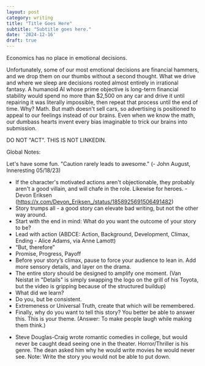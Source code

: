 ```yaml
---
layout: post
category: writing
title: "Title Goes Here"
subtitle: "Subtitle goes here."
date: '2024-12-16'
draft: true
---
```


Economics has no place in emotional decisions. 

Unfortunately, some of our most emotional decisions are financial hammers, and we drop them on our thumbs without a second thought. What we drive and where we sleep are decisions rooted almost entirely in irrational fantasy. A humanoid AI whose prime objective is long-term financial stability would spend no more than $2,500 on any car and drive it until repairing it was literally impossible, then repeat that process until the end of time. Why? Math. But math doesn't sell cars, so advertising is positioned to appeal to our feelings instead of our brains. Even when we know the math, our dumbass hearts invent every bias imaginable to trick our brains into submission.

<!-- NOTES: Where am I going with this? I'm not sure. We're not build for cold, calculated practicality. If we were, there would be no art, music, or amusement of any kind, because those things cost money. But we're not humanoids. We're humans. And long-term financial stability, while important to people who understand how this world works, isn't the only objective. But can we have more than one prime objective? Isn't the word prime defined as singular? -->

DO NOT "ACT". THIS IS NOT LINKEDIN.

Global Notes:

Let's have some fun. "Caution rarely leads to awesome." (- John August, Inneresting 05/18/23)

- If the character's motivated actions aren't objectionable, they probably aren't a good villain, and will chafe in the role. Likewise for heroes. -Devon Eriksen (https://x.com/Devon_Eriksen_/status/1858925691506491482)
- Story trumps all - a good story can elevate bad writing, but not the other way around.
- Start with the end in mind: What do you want the outcome of your story to be?
- Lead with action (ABDCE: Action, Background, Development, Climax, Ending - Alice Adams, via Anne Lamott)
- “But, therefore”
- Promise, Progress, Payoff
- Before your story’s climax, pause to force your audience to lean in. Add more sensory details, and layer on the drama.
- The entire story should be designed to amplify one moment. (Van Neistat in "Details" is simply swapping the logo on the grill of his Toyota, but the video is gripping because of the structured buildup)
- What did we learn?
- Do you, but be consistent.
- Extremeness or Universal Truth, create that which will be remembered.
- Finally, why do you want to tell this story? You better be able to answer this. This is your theme. (Answer: To make people laugh while making them think.)

<!-- Candidate note -->
- Steve Douglas-Craig wrote romantic comedies in college, but would never be caught dead seeing one in the theater. Horror/Thriller is his genre. The dean asked him why he would write movies he would never see. Note: Write the story you would not be able to put down.